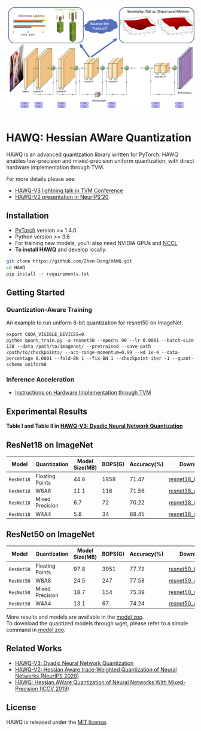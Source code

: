 <p align="center">
  <img src="imgs/resnet18_TC.png" width="840">
  <br />
  <br />
  </p>

# HAWQ: Hessian AWare Quantization

HAWQ is an advanced quantization library written for PyTorch. HAWQ enables low-precision and mixed-precision uniform quantization, with direct hardware implementation through TVM.

For more details please see:

- [HAWQ-V3 lightning talk in TVM Conference](https://www.youtube.com/watch?v=VRiujqKU254)
- [HAWQ-V2 presentation in NeurIPS'20](https://neurips.cc/virtual/2020/public/poster_d77c703536718b95308130ff2e5cf9ee.html)

## Installation

* [PyTorch](http://pytorch.org/) version >= 1.4.0
* Python version >= 3.6
* For training new models, you'll also need NVIDIA GPUs and [NCCL](https://github.com/NVIDIA/nccl)
* **To install HAWQ** and develop locally:
```bash
git clone https://github.com/Zhen-Dong/HAWQ.git
cd HAWQ
pip install -r requirements.txt
```

## Getting Started
### Quantization-Aware Training
An example to run uniform 8-bit quantization for resnet50 on ImageNet. 
```
export CUDA_VISIBLE_DEVICES=0
python quant_train.py -a resnet50 --epochs 90 --lr 0.0001 --batch-size 128 --data /path/to/imagenet/ --pretrained --save-path /path/to/checkpoints/ --act-range-momentum=0.99 --wd 1e-4 --data-percentage 0.0001 --fold-BN 1 --fix-BN 1 --checkpoint-iter -1 --quant-scheme uniform8
```

### Inference Acceleration
* [Instructions on Hardware Implementation through TVM](tvm_benchmark/README.md)

## Experimental Results
**Table I and Table II in [HAWQ-V3: Dyadic Neural Network Quantization](https://arxiv.org/abs/2011.10680)**

## ResNet18 on ImageNet 
Model | Quantization | Model Size(MB) | BOPS(G) | Accuracy(%) | Download
---|---|---|---|---|---
`ResNet18` | Floating Points | 44.6 | 1858 | 71.47 | [resnet18_baseline](https://drive.google.com/file/d/1C7is-QOiSlLXKoPuKzKNxb0w-ixqoOQE/view?usp=sharing)
`ResNet18` | W8A8            | 11.1 | 116  | 71.56 | [resnet18_uniform8](https://drive.google.com/file/d/1CLAd3LhiRVYwiBZRuUJgrzrrPFfLvfWG/view?usp=sharing)
`ResNet18` | Mixed Precision | 6.7  | 72   | 70.22 | [resnet18_mp]()
`ResNet18` | W4A4            | 5.8  | 34   | 68.45 | [resnet18_uniform4]()

## ResNet50 on ImageNet
Model | Quantization | Model Size(MB) | BOPS(G) | Accuracy(%) | Download
---|---|---|---|---|---
`ResNet50` | Floating Points | 97.8 | 3951 | 77.72 | [resnet50_baseline](https://drive.google.com/file/d/1CE4b05gwMzDqcdpwHLFC2BM0841qKJp8/view?usp=sharing)
`ResNet50` | W8A8            | 24.5 | 247  | 77.58 | [resnet50_uniform8](https://drive.google.com/file/d/1CID7aId-SL8edGx8j5-Lsup_GqW3OX7-/view?usp=sharing)
`ResNet50` | Mixed Precision | 18.7 | 154  | 75.39 | [resnet50_mp]()
`ResNet50` | W4A4            | 13.1 | 67   | 74.24 | [resnet50_uniform4]()

More results and models are available in the [model zoo](model_zoo.md).  \
To download the quantized models through wget, please refer to a simple command in [model zoo](model_zoo.md).

## Related Works
  - [HAWQ-V3: Dyadic Neural Network Quantization](https://arxiv.org/abs/2011.10680)
  - [HAWQ-V2: Hessian Aware trace-Weighted Quantization of Neural Networks (NeurIPS 2020)](https://arxiv.org/abs/1911.03852)
  - [HAWQ: Hessian AWare Quantization of Neural Networks With Mixed-Precision (ICCV 2019)](https://openaccess.thecvf.com/content_ICCV_2019/html/Dong_HAWQ_Hessian_AWare_Quantization_of_Neural_Networks_With_Mixed-Precision_ICCV_2019_paper.html)


## License

HAWQ is released under the [MIT license](LICENSE).

